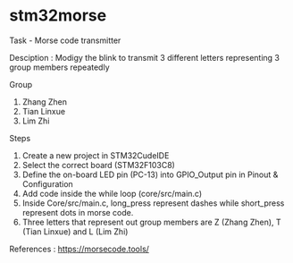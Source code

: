 # stm32morse
Task - Morse code transmitter 

Desciption : Modigy the blink to transmit 3 different letters representing 3 group members repeatedly

Group

1) Zhang Zhen
2) Tian Linxue
3) Lim Zhi

Steps

1) Create a new project in STM32CudeIDE
2) Select the correct board (STM32F103C8)
3) Define the on-board LED pin (PC-13) into GPIO_Output pin in Pinout & Configuration
4) Add code inside the while loop (core/src/main.c)
5) Inside Core/src/main.c, long_press represent dashes while short_press represent dots in morse code.
5) Three letters that represent out group members are Z (Zhang Zhen), T (Tian Linxue) and L (Lim Zhi)

References : https://morsecode.tools/
